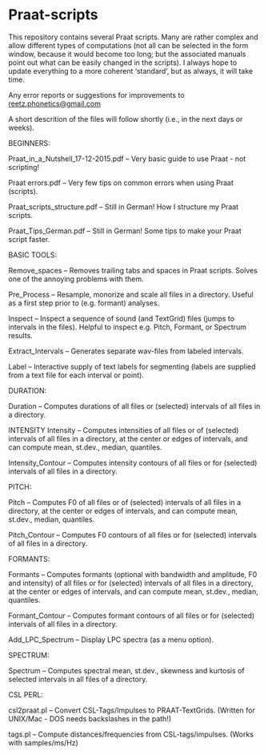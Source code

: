 # Praat-scripts

This repository contains several Praat scripts. 
Many are rather complex and allow different types of computations (not all can be selected in the form window, because it would become too long; but the associated manuals point out what can be easily changed in the scripts). 
I always hope to update everything to a more coherent ‘standard’, but as always, it will take time.

Any error reports or suggestions for improvements to <reetz.phonetics@gmail.com>

A short descrition of the files will follow shortly (i.e., in the next days or weeks).


BEGINNERS:

Praat_in_a_Nutshell_17-12-2015.pdf –
Very basic guide to use Praat - not scripting!

Praat errors.pdf –
Very few tips on common errors when using Praat (scripts).

Praat_scripts_structure.pdf –
Still in German! How I structure my Praat scripts.

Praat_Tips_German.pdf –
Still in German! Some tips to make your Praat script faster.


BASIC TOOLS:

Remove_spaces –
Removes trailing tabs and spaces in Praat scripts.
Solves one of the annoying problems with them.

Pre_Process –
Resample, monorize and scale all files in a directory.
Useful as a first step prior to (e.g. formant) analyses.

Inspect –
Inspect a sequence of sound (and TextGrid) files (jumps to intervals in the files).
Helpful to inspect e.g. Pitch, Formant, or Spectrum results.

Extract_Intervals –
Generates separate wav-files from labeled intervals.

Label –
Interactive supply of text labels for segmenting (labels are supplied from a text file for each interval or point).


DURATION:

Duration –
Computes durations of all files or (selected) intervals of all files in a directory.


INTENSITY
Intensity –
Computes intensities of all files or of (selected) intervals of all files in a directory,
at the center or edges of intervals, and can compute mean, st.dev., median, quantiles.

Intensity_Contour –
Computes intensity contours of all files or for (selected) intervals of all files in a directory.


PITCH:

Pitch –
Computes F0 of all files or of (selected) intervals of all files in a directory,
at the center or edges of intervals, and can compute mean, st.dev., median, quantiles.

Pitch_Contour –
Computes F0 contours of all files or for (selected) intervals of all files in a directory.


FORMANTS:

Formants –
Computes formants (optional with bandwidth and amplitude, F0 and intensity) of all files or for (selected) intervals of all files in a directory,
at the center or edges of intervals, and can compute mean, st.dev., median, quantiles.

Formant_Contour –
Computes formant contours of all files or for (selected) intervals of all files in a directory.

Add_LPC_Spectrum –
Display LPC spectra (as a menu option).


SPECTRUM:

Spectrum –
Computes spectral mean, st.dev., skewness and kurtosis of selected intervals in all files of a directory.


CSL PERL:

csl2praat.pl –
Convert CSL-Tags/Impulses to PRAAT-TextGrids.
(Written for UNIX/Mac - DOS needs backslashes in the path!)

tags.pl –
Compute distances/frequencies from CSL-tags/impulses.
(Works with samples/ms/Hz)
